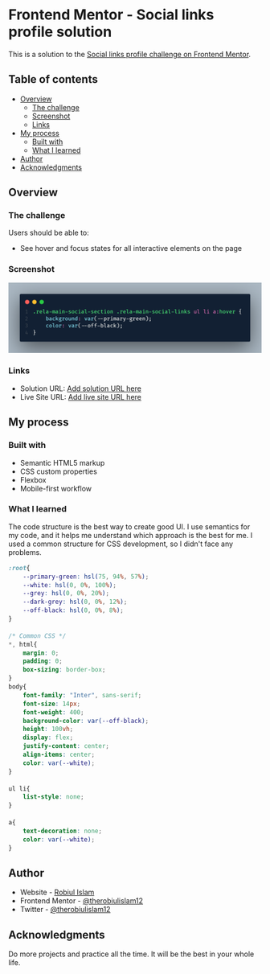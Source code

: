 # Frontend Mentor - Social links profile solution

This is a solution to the [Social links profile challenge on Frontend Mentor](https://www.frontendmentor.io/challenges/social-links-profile-UG32l9m6dQ). 

## Table of contents

- [Overview](#overview)
  - [The challenge](#the-challenge)
  - [Screenshot](#screenshot)
  - [Links](#links)
- [My process](#my-process)
  - [Built with](#built-with)
  - [What I learned](#what-i-learned)
- [Author](#author)
- [Acknowledgments](#acknowledgments)


## Overview

### The challenge

Users should be able to:

- See hover and focus states for all interactive elements on the page

### Screenshot

![](./screenshot.png)


### Links

- Solution URL: [Add solution URL here](https://your-solution-url.com)
- Live Site URL: [Add live site URL here](https://your-live-site-url.com)

## My process

### Built with

- Semantic HTML5 markup
- CSS custom properties
- Flexbox
- Mobile-first workflow


### What I learned

The code structure is the best way to create good UI. I use semantics for my code, and it helps me understand which approach is the best for me. I used a common structure for CSS development, so I didn't face any problems.



```css
:root{
    --primary-green: hsl(75, 94%, 57%);
    --white: hsl(0, 0%, 100%);
    --grey: hsl(0, 0%, 20%);
    --dark-grey: hsl(0, 0%, 12%);
    --off-black: hsl(0, 0%, 8%);
}

/* Common CSS */
*, html{
    margin: 0;
    padding: 0;
    box-sizing: border-box;
}
body{
    font-family: "Inter", sans-serif;
    font-size: 14px;
    font-weight: 400;
    background-color: var(--off-black);
    height: 100vh;
    display: flex;
    justify-content: center;
    align-items: center;
    color: var(--white);
}

ul li{
    list-style: none;
}

a{
    text-decoration: none;
    color: var(--white);
}
```


## Author

- Website - [Robiul Islam](https://robiul-islam.netlify.app)
- Frontend Mentor - [@therobiulislam12](https://www.frontendmentor.io/profile/therobiulislam12)
- Twitter - [@therobiulislam12](https://www.twitter.com/therobiulislam12)

## Acknowledgments

Do more projects and practice all the time. It will be the best in your whole life.
